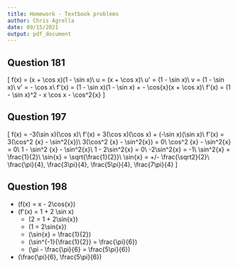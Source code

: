 ```yaml
---
title: Homework - Textbook problems
author: Chris Agrella
date: 09/15/2021
output: pdf_document
---
```


## Question 181

\[
f(x) = (x + \cos x)(1 - \sin x)\\
u = (x + \cos x)\\
u' = (1 - \sin x)\\
v = (1 - \sin x)\\
v' = - \cos x\\
f'(x) = (1 - \sin x)(1 - \sin x) + - \cos{x}(x + \cos x)\\
f'(x) = (1 - \sin x)^2 - x \cos x - \cos^2{x}
\]

## Question 197

\[
f(x) = -3(\sin x)(\cos x)\\
f'(x) = 3(\cos x)(\cos x) + (-\sin x)(\sin x)\\
f'(x) = 3(\cos^2 {x} - \sin^2{x})\\
3(\cos^2 {x} - \sin^2{x}) = 0\\
\cos^2 {x} - \sin^2{x} = 0\\
1 - \sin^2 {x} - \sin^2{x}\\
1 - 2\sin^2{x} = 0\\
-2\sin^2{x} = -1\\
\sin^2{x} = \frac{1}{2}\\
\sin{x} = \sqrt{\frac{1}{2}}\\
\sin{x} = +/- \frac{\sqrt2}{2}\\
\frac{\pi}{4}, \frac{3\pi}{4}, \frac{5\pi}{4}, \frac{7\pi}{4}
\]

## Question 198

- \(f(x) = x - 2\cos{x}\)
- \(f'(x) = 1 + 2 \sin x\)
  - \(2 = 1 + 2\sin{x}\)
  - \(1 = 2\sin{x}\)
  - \(\sin{x} = \frac{1}{2}\)
  - \(\sin^{-1}{\frac{1}{2}} = \frac{\pi}{6}\)
  - \(\pi - \frac{\pi}{6} = \frac{5\pi}{6}\)
- \(\frac{\pi}{6}, \frac{5\pi}{6}\)

